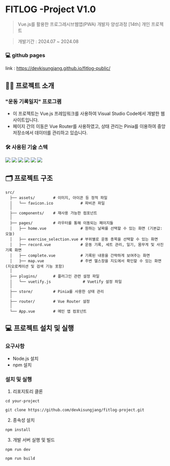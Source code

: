 # FITLOG -Project V1.0
> Vue.js를 활용한 프로그레시브웹앱(PWA) 개발자 양성과정 [14th] 개인 프로젝트

> 개발기간 : 2024.07 ~ 2024.08
### 💻 github pages
link : <https://devkisungjang.github.io/fitlog-public/>

## 💁‍♂️ 프로젝트 소개
### "운동 기록일지" 프로그램

- 이 프로젝트는 Vue.js 프레임워크를 사용하여 Visual Studio Code에서 개발한 웹 사이트입니다.
- 페이지 간의 이동은 Vue Router를 사용하였고, 상태 관리는 Pinia를 이용하여 중앙 저장소에서 데이터를 관리하고 있습니다.
### 🛠️ 사용된 기술 스텍 
<img src="https://img.shields.io/badge/HTML5-E34F26?style=flat&logo=HTML5&logoColor=white"> <img src="https://img.shields.io/badge/CSS3-1572B6?style=flat&logo=CSS3&logoColor=white"> <img src="https://img.shields.io/badge/Javascript-F7DF1E?style=flat&logo=Javascript&logoColor=white"> <img src="https://img.shields.io/badge/Vue.js-4FC08D?style=flat&logo=Vue.js&logoColor=white"> <img src="https://img.shields.io/badge/Vuetify-1572B6?style=flat&logo=vuetify&logoColor=white"> <img src="https://img.shields.io/badge/Figma-F24E1E?style=flat&logo=Figma&logoColor=white">

## 🗂️ 프로젝트 구조
```
src/
  ├── assets/        # 이미지, 아이콘 등 정적 파일
  │   └── favicon.ico            # 파비콘 파일
  │
  ├── components/    # 재사용 가능한 컴포넌트
  │
  ├── pages/         # 라우터를 통해 이동되는 페이지들
  │   ├── home.vue               # 원하는 날짜를 선택할 수 있는 화면 (기본값: 오늘)
  │   ├── exercise_selection.vue # 부위별로 운동 종목을 선택할 수 있는 화면
  │   ├── record.vue             # 운동 기록, 세트 관리, 일기, 몸무게 및 사진 기록 화면
  │   ├── complete.vue           # 기록된 내용을 간략하게 보여주는 화면
  │   ├── map.vue                # 주변 헬스장을 지도에서 확인할 수 있는 화면 (지오로케이션 및 검색 기능 포함)
  │
  ├── plugins/       # 플러그인 관련 설정 파일
  │   └── vuetify.js              # Vuetify 설정 파일
  │
  ├── store/         # Pinia를 사용한 상태 관리
  │
  ├── router/        # Vue Router 설정
  │
  └── App.vue        # 메인 앱 컴포넌트
```
## 💻 프로젝트 설치 및 실행
### 요구사항
- Node.js 설치
- npm 설치

### 설치 및 실행
1. 리포지토리 클론

```cd your-project```

```git clone https://github.com/devkisungjang/fitlog-project.git```


2. 종속성 설치

```npm install```

3. 개발 서버 실행 및 빌드

```npm run dev```

```npm run build```

